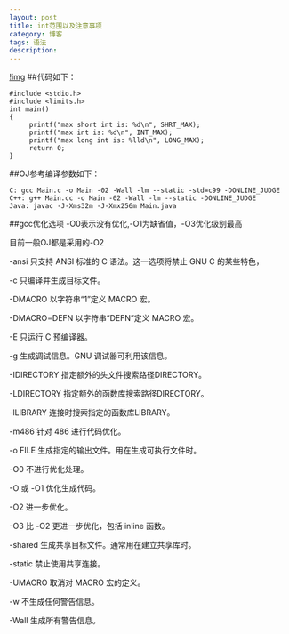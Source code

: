 ```yaml
---
layout: post
title: int范围以及注意事项
category: 博客
tags: 语法
description: 
---
```

[!img](http://www.immj.net/wp-content/uploads/2009/07/119e67723751.jpg)
##代码如下：

    #include <stdio.h>
    #include <limits.h>
    int main()
    {
         printf("max short int is: %d\n", SHRT_MAX);
         printf("max int is: %d\n", INT_MAX);
         printf("max long int is: %lld\n", LONG_MAX);
         return 0;
    }

##OJ参考编译参数如下：

    C: gcc Main.c -o Main -02 -Wall -lm --static -std=c99 -DONLINE_JUDGE
    C++: g++ Main.cc -o Main -02 -Wall -lm --static -DONLINE_JUDGE
    Java: javac -J-Xms32m -J-Xmx256m Main.java
    
##gcc优化选项
-O0表示没有优化,-O1为缺省值，-O3优化级别最高

目前一般OJ都是采用的-O2

-ansi 只支持 ANSI 标准的 C 语法。这一选项将禁止 GNU C 的某些特色， 

-c 只编译并生成目标文件。 

-DMACRO 以字符串“1”定义 MACRO 宏。 

-DMACRO=DEFN 以字符串“DEFN”定义 MACRO 宏。 

-E 只运行 C 预编译器。 

-g 生成调试信息。GNU 调试器可利用该信息。 

-IDIRECTORY 指定额外的头文件搜索路径DIRECTORY。 

-LDIRECTORY 指定额外的函数库搜索路径DIRECTORY。 

-lLIBRARY 连接时搜索指定的函数库LIBRARY。 

-m486 针对 486 进行代码优化。 

-o FILE 生成指定的输出文件。用在生成可执行文件时。 

-O0 不进行优化处理。 

-O 或 -O1 优化生成代码。 

-O2 进一步优化。 

-O3 比 -O2 更进一步优化，包括 inline 函数。 

-shared 生成共享目标文件。通常用在建立共享库时。 

-static 禁止使用共享连接。 

-UMACRO 取消对 MACRO 宏的定义。 

-w 不生成任何警告信息。 

-Wall 生成所有警告信息。